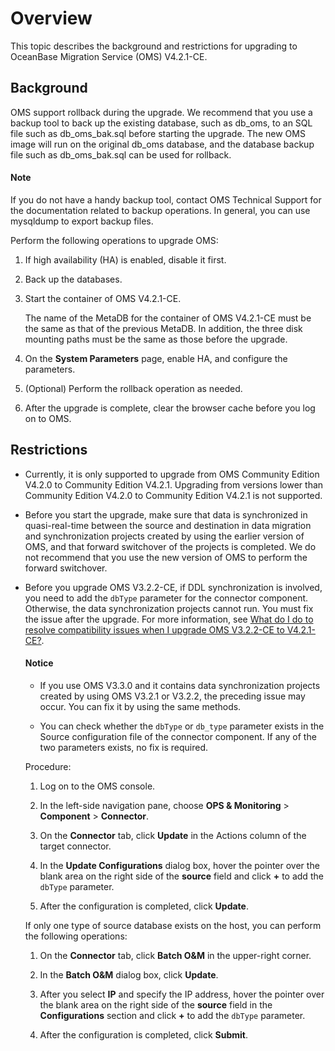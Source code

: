 # Overview

This topic describes the background and restrictions for upgrading to OceanBase Migration Service (OMS) V4.2.1-CE.

## Background

OMS support rollback during the upgrade. We recommend that you use a backup tool to back up the existing database, such as db_oms, to an SQL file such as db_oms_bak.sql before starting the upgrade. The new OMS image will run on the original db_oms database, and the database backup file such as db_oms_bak.sql can be used for rollback.

  <main id="notice" type='explain'>
    <h4>Note</h4>
    <p>If you do not have a handy backup tool, contact OMS Technical Support for the documentation related to backup operations. In general, you can use mysqldump to export backup files. </p>
  </main>

Perform the following operations to upgrade OMS:

1. If high availability (HA) is enabled, disable it first.

2. Back up the databases.

3. Start the container of OMS V4.2.1-CE.

   The name of the MetaDB for the container of OMS V4.2.1-CE must be the same as that of the previous MetaDB. In addition, the three disk mounting paths must be the same as those before the upgrade.

4. On the **System Parameters** page, enable HA, and configure the parameters.

5. (Optional) Perform the rollback operation as needed.

6. After the upgrade is complete, clear the browser cache before you log on to OMS.

## Restrictions

* Currently, it is only supported to upgrade from OMS Community Edition V4.2.0 to Community Edition V4.2.1. Upgrading from versions lower than Community Edition V4.2.0 to Community Edition V4.2.1 is not supported.

* Before you start the upgrade, make sure that data is synchronized in quasi-real-time between the source and destination in data migration and synchronization projects created by using the earlier version of OMS, and that forward switchover of the projects is completed. We do not recommend that you use the new version of OMS to perform the forward switchover.

* Before you upgrade OMS V3.2.2-CE, if DDL synchronization is involved, you need to add the `dbType` parameter for the connector component. Otherwise, the data synchronization projects cannot run. You must fix the issue after the upgrade. For more information, see [What do I do to resolve compatibility issues when I upgrade OMS V3.2.2-CE to V4.2.1-CE?](../1300.upgrade-guide/400.faq.md).

  <main id="notice" type='notice'>
  <h4>Notice</h4>
  <ul>
  <li>
  <p>If you use OMS V3.3.0 and it contains data synchronization projects created by using OMS V3.2.1 or V3.2.2, the preceding issue may occur. You can fix it by using the same methods.</p>
  </li>
  <li>
  <p>You can check whether the <code>dbType</code> or <code>db_type</code> parameter exists in the Source configuration file of the connector component. If any of the two parameters exists, no fix is required.</p>
  </li>
  </ul>
  </main>

   Procedure:

   1. Log on to the OMS console.

   2. In the left-side navigation pane, choose **OPS & Monitoring** > **Component** > **Connector**.

   3. On the **Connector** tab, click **Update** in the Actions column of the target connector.

   4. In the **Update Configurations** dialog box, hover the pointer over the blank area on the right side of the **source** field and click **+** to add the `dbType` parameter.

   5. After the configuration is completed, click **Update**.

   If only one type of source database exists on the host, you can perform the following operations:

   1. On the **Connector** tab, click **Batch O&M** in the upper-right corner.

   2. In the **Batch O&M** dialog box, click **Update**.

   3. After you select **IP** and specify the IP address, hover the pointer over the blank area on the right side of the **source** field in the **Configurations** section and click **+** to add the `dbType` parameter.

   4. After the configuration is completed, click **Submit**.
